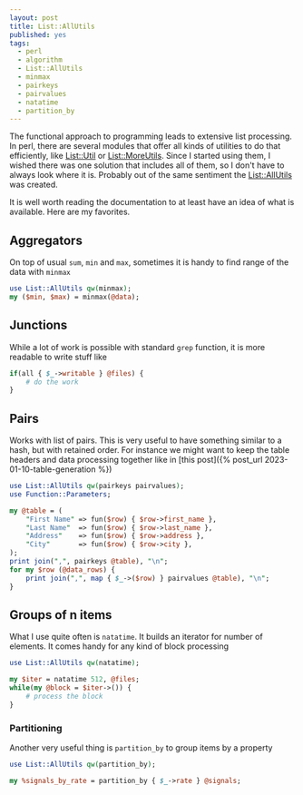 ```yaml
---
layout: post
title: List::AllUtils
published: yes
tags:
  - perl
  - algorithm
  - List::AllUtils
  - minmax
  - pairkeys
  - pairvalues
  - natatime
  - partition_by
---
```

The functional approach to programming leads to extensive list processing. In perl, there are several modules that offer all kinds of utilities to do that efficiently, like [List::Util][1] or [List::MoreUtils][2]. Since I started using them, I wished there was one solution that includes all of them, so I don't have to always look where it is. Probably out of the same sentiment the [List::AllUtils][3] was created.

It is well worth reading the documentation to at least have an idea of what is available. Here are my favorites.

## Aggregators

On top of usual `sum`, `min` and `max`, sometimes it is handy to find range of the data with `minmax`

```perl
use List::AllUtils qw(minmax);
my ($min, $max) = minmax(@data);
```

## Junctions

While a lot of work is possible with standard `grep` function, it is more readable to write stuff like

```perl
if(all { $_->writable } @files) {
    # do the work
}
```

## Pairs

Works with list of pairs. This is very useful to have something similar to a hash, but with retained order. For instance we might want to keep the table headers and data processing together like in [this post]({% post_url 2023-01-10-table-generation %})

```perl
use List::AllUtils qw(pairkeys pairvalues);
use Function::Parameters;

my @table = (
    "First Name" => fun($row) { $row->first_name },
    "Last Name"  => fun($row) { $row->last_name },
    "Address"    => fun($row) { $row->address },
    "City"       => fun($row) { $row->city },
);
print join(",", pairkeys @table), "\n";
for my $row (@data_rows) {
    print join(",", map { $_->($row) } pairvalues @table), "\n";
}
```

## Groups of n items

What I use quite often is `natatime`. It builds an iterator for number of elements. It comes handy for any kind of block processing

```perl
use List::AllUtils qw(natatime);

my $iter = natatime 512, @files;
while(my @block = $iter->()) {
    # process the block
}
```

### Partitioning

Another very useful thing is `partition_by` to group items by a property

```perl
use List::AllUtils qw(partition_by);

my %signals_by_rate = partition_by { $_->rate } @signals;
```

[1]: https://metacpan.org/pod/List::Util
[2]: https://metacpan.org/pod/List::MoreUtils
[3]: https://metacpan.org/pod/List::AllUtils
